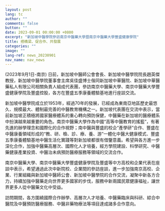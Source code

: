 ```yaml
---
layout: post
lang: tc
author: ""
comments: false
button: ""
date: 2023-09-01 00:00:00 +0800
excerpt: "新加坡中醫學院參訪南京中醫藥大學暨南京中醫藥大學豐盛健康學院"
title: 搭橋梁、促合作、共發展
categories: ""
image: ""
lang-ref: news_20230901
nav_name: nav_news
---
```


(2023年9月1日-南京) 日前，新加坡中醫師公會會長、新加坡中醫學院院長趙英傑教授，新加坡中醫學院董事會主席吳佳盛博士偕同新加坡中華醫院、新加坡中華醫藥私人有限公司相關負責人組成代表團，參訪南京中醫藥大學、南京中醫藥大學豐盛健康學院及豐盛控股，各方在豐盛五季康養體驗基地進行座談交流。

新加坡中醫學院成立於1953年，經過70年的發展，已經成為東南亞地區歷史最悠久、規模最大、體制最完善的中醫教育機構之一。新加坡代表團在交流中表示，當前新加坡正積極將國家醫療體系的重心轉向預防保健，中醫藥在新加坡的醫療體系中扮演越來越重要的角色。南京中醫藥大學作為中國“高等中醫教育的搖籃”，有著先進的辦學理念和國際化的合作視野；南中醫與豐盛的校企“產學研”合作、豐盛在中醫康養領域形成的“教、研、檢、診、療、養、游”一體化中醫大健康模式、豐盛五季康養體驗基地中醫生活化實踐等對新加坡都很有借鑒意義。希望與各方進一步深化合作，加強中醫藥高層次、國際化人才培養，經方學院建設、科學研究、中醫藥健康產業投資、中醫治未病預防醫療服務等領域的交流合作。

南京中醫藥大學、南京中醫藥大學豐盛健康學院及豐盛等中方高校和企業代表在座談中表示，希望通過此次中新院校、企業間的參訪座談，進一步加強南京高校、企業、行業組織與新加坡中醫師公會、新加坡中醫學院的合作交流，凝聚中新各方合力，持續加強中醫藥走向世界更多國家的步伐，服務中新兩國民眾健康福祉，讓世界更多人從中醫藥文化中受益。

訪問期間，各方圍繞國際合作辦學、高層次人才培養、中醫藥臨床與科研、綜合中醫院及中醫預防醫療服務、中醫非藥物療法等項目達成諸多合作意向。
